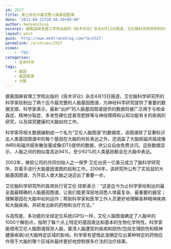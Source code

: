 ```yaml
---
id: 2527
title: 美公布迄今最完整人脑基因图谱
date: '2011-04-21T20:56:39+00:00'
author: bensonchina
excerpt: 据美国麻省理工学院出版的《技术评论》杂志4月13日报道，艾伦脑科学研究所的科学家绘制出了两个迄今最完整的人脑基因图谱。
layout: post
guid: 'http://www.medtransblog.com/?p=2527'
permalink: /archives/2527
views:
    - '791'
categories:
    - 生命科学
tags:
    - 基因
    - 基因图谱
    - 大脑
---
```


据美国麻省理工学院出版的《技术评论》杂志4月13日报道，艾伦脑科学研究所的科学家绘制出了两个迄今最完整的人脑基因图谱，为神经科学研究提供了重要的数据支撑。科学家表示，最新“出炉”的人脑基因图谱提供的数据将被广泛用于与帕金森症、精神分裂症、多发性硬化症甚至肥胖等与神经障碍和认知功能有关的疾病的研究，以及探究健康的大脑如何工作。

科学家将相关数据编制成一个名为“艾伦人脑图谱”的数据库，该图谱除了显著标识出人类基因图谱中的每个基因在大脑的何处表达之外，还涵盖了大脑核磁共振成像(MRI)和磁共振弥散张量成像(DTI)提供的数据，供公众自由免费访问。这些数据显示，人脑之间的相似度高达94%，至少82%的人类基因都会在大脑中表达。

2002年，微软公司的共同创始人之一保罗·艾伦出资一亿美元成立了脑科学研究所，并着手进行大脑基因谱图的绘制工作。2006年，该研究所公布了实验鼠的大脑基因图谱，为开启人类大脑之谜迈出了重要一步。

艾伦脑科学研究所的首席执行官艾伦·琼斯表示：“这是迄今为止科学家绘制出的最全面最精确的人脑基因图谱，让我们能更深层地洞悉人体最复杂、最重要的器官；理解基因在大脑中如何运作；帮助科学家和医学工作人员更好地理解各种精神疾病和大脑疾病，并研发出新的药物和治疗方法。”

与高性能、多功能的全球定位系统(GPS)一样，艾伦人脑图谱确定了人脑中的1000个解剖点，指明了每个点上特定的基因表达和基本的生物化学特性。科学家能借用艾伦人脑图谱探测人脑，厘清人脑遭受的疾病和损伤(包括生理损伤和精神健康疾病)对大脑特定区域的影响。科学家有望借此准确定位出某种特定的药物应作用于大脑的哪个区域并最终更好地控制很多疗法的治疗结果。